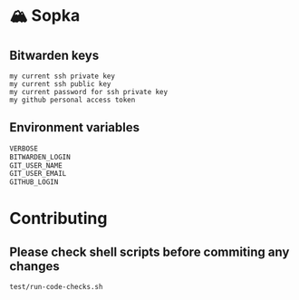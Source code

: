 # 🏔️ Sopka

## Bitwarden keys

```
my current ssh private key
my current ssh public key
my current password for ssh private key
my github personal access token
```

## Environment variables

```sh
VERBOSE
BITWARDEN_LOGIN
GIT_USER_NAME
GIT_USER_EMAIL
GITHUB_LOGIN
```

# Contributing

## Please check shell scripts before commiting any changes
```sh
test/run-code-checks.sh
```
